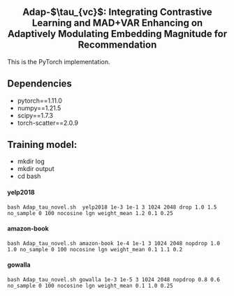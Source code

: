 <h2 align="center">
Adap-$\tau_{vc}$: Integrating Contrastive Learning and MAD+VAR Enhancing on Adaptively Modulating Embedding Magnitude for Recommendation
</h2>

This is the PyTorch implementation. 

## Dependencies
- pytorch==1.11.0
- numpy==1.21.5
- scipy==1.7.3
- torch-scatter==2.0.9

## Training model:
- mkdir log
- mkdir output
- cd bash

#### yelp2018
```
bash Adap_tau_novel.sh  yelp2018 1e-3 1e-1 3 1024 2048 drop 1.0 1.5 no_sample 0 100 nocosine lgn weight_mean 1.2 0.1 0.25
```
#### amazon-book
```
bash Adap_tau_novel.sh amazon-book 1e-4 1e-1 3 1024 2048 nopdrop 1.0 1.0 no_sample 0 100 nocosine lgn weight_mean 0.1 1.1 0.2
```

#### gowalla
```
bash Adap_tau_novel.sh gowalla 1e-3 1e-5 3 1024 2048 nopdrop 0.8 0.6 no_sample 0 100 nocosine lgn weight_mean 0.1 1.0 0.25
```

